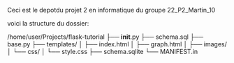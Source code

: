 Ceci est le depotdu projet 2 en informatique du groupe 22_P2_Martin_10

voici la structure du dossier:

/home/user/Projects/flask-tutorial
├── __init__.py
├── schema.sql
├── base.py
├── templates/
│   ├── index.html 
│   ├── graph.html
│   ├── images/
│   └── css/
│       └── style.css
├── schema.sqlite
└── MANIFEST.in
